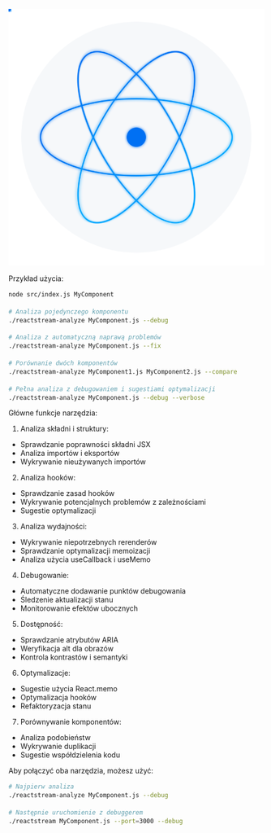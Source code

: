 ![logo-reactstream2.svg](img/logo-reactstream2.svg)

Przykład użycia:

```bash
node src/index.js MyComponent

# Analiza pojedynczego komponentu
./reactstream-analyze MyComponent.js --debug

# Analiza z automatyczną naprawą problemów
./reactstream-analyze MyComponent.js --fix

# Porównanie dwóch komponentów
./reactstream-analyze MyComponent1.js MyComponent2.js --compare

# Pełna analiza z debugowaniem i sugestiami optymalizacji
./reactstream-analyze MyComponent.js --debug --verbose
```


Główne funkcje narzędzia:

1. Analiza składni i struktury:
- Sprawdzanie poprawności składni JSX
- Analiza importów i eksportów
- Wykrywanie nieużywanych importów

2. Analiza hooków:
- Sprawdzanie zasad hooków
- Wykrywanie potencjalnych problemów z zależnościami
- Sugestie optymalizacji

3. Analiza wydajności:
- Wykrywanie niepotrzebnych rerenderów
- Sprawdzanie optymalizacji memoizacji
- Analiza użycia useCallback i useMemo

4. Debugowanie:
- Automatyczne dodawanie punktów debugowania
- Śledzenie aktualizacji stanu
- Monitorowanie efektów ubocznych

5. Dostępność:
- Sprawdzanie atrybutów ARIA
- Weryfikacja alt dla obrazów
- Kontrola kontrastów i semantyki

6. Optymalizacje:
- Sugestie użycia React.memo
- Optymalizacja hooków
- Refaktoryzacja stanu

7. Porównywanie komponentów:
- Analiza podobieństw
- Wykrywanie duplikacji
- Sugestie współdzielenia kodu

Aby połączyć oba narzędzia, możesz użyć:
```bash
# Najpierw analiza
./reactstream-analyze MyComponent.js --debug

# Następnie uruchomienie z debuggerem
./reactstream MyComponent.js --port=3000 --debug
```
